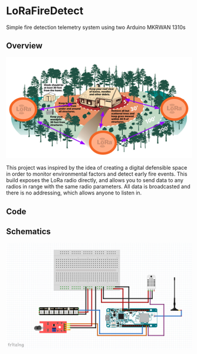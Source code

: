 # LoRaFireDetect
Simple fire detection telemetry system using two Arduino MKRWAN 1310s
## Overview
<p align="center">
  <img src="/assets/images/defensibleSpace.png">
</p>

This project was inspired by the idea of creating a digital defensible space in order to monitor environmental factors and detect early fire events. This build exposes the LoRa radio directly, and allows you to send data to any radios in range with the same radio parameters. All data is broadcasted and there is no addressing, which allows anyone to listen in.

## Code



## Schematics
<p align="center">
  <img src="/assets/fritzing/Fritzing_LoRaSender.png">
</p>
